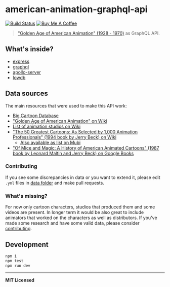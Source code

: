 # american-animation-graphql-api

[![Build Status](https://travis-ci.org/voronianski/american-animation-graphql-api.svg?branch=master)](https://travis-ci.org/voronianski/american-animation-graphql-api)
<a href="https://www.buymeacoffee.com/voronianski" target="_blank"><img src="https://www.buymeacoffee.com/assets/img/custom_images/orange_img.png" height="20" alt="Buy Me A Coffee" style="height: auto !important;width: auto !important;" ></a>

> ["Golden Age of American Animation" (1928 - 1970)](https://en.wikipedia.org/wiki/Golden_age_of_American_animation) as GraphQL API.

## What's inside?

- [express](https://github.com/expressjs/express)
- [graphql](https://github.com/graphql/graphql-js)
- [apollo-server](https://github.com/apollographql/apollo-server)
- [lowdb](https://github.com/typicode/lowdb)

## Data sources

The main resources that were used to make this API work:

- [Big Cartoon Database](https://www.bcdb.com)
- ["Golden Age of American Animation" on Wiki](https://en.wikipedia.org/wiki/Golden_age_of_American_animation)
- [List of animation studios on Wiki](https://en.wikipedia.org/wiki/List_of_animation_studios)
- ["The 50 Greatest Cartoons: As Selected by 1,000 Animation Professionals" (1994 book by Jerry Beck) on Wiki](https://en.wikipedia.org/wiki/The_50_Greatest_Cartoons)
  - [Also available as list on Mubi](https://mubi.com/lists/the-50-greatest-cartoons-as-selected-by-1000-animation-professionals)
- ["Of Mice and Magic: A History of American Animated Cartoons" (1987 book by Leonard Maltin and Jerry Beck) on Google Books](https://books.google.com/books/about/Of_Mice_and_Magic.html?id=NGkcAQAAIAAJ)

### Contributing

If you see some discrepancies in data or you want to extend it, please edit `.yml` files in [data folder](https://github.com/voronianski/american-animation-graphql-api/tree/master/data) and make pull requests.

### What's missing?

For now only cartoon characters, studios that produced them and some videos are present. In longer term it would be also great to include animators that worked on the characters as well as distributors. If you've made some research and have some valid data, please consider [contributing](https://github.com/voronianski/american-animation-graphql-api#contributing).

## Development

```bash
npm i
npm test
npm run dev
```

---

**MIT Licensed**
